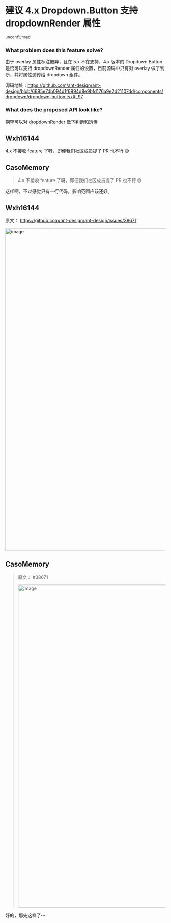 # 建议 4.x Dropdown.Button 支持 dropdownRender 属性

`unconfirmed`

### What problem does this feature solve?

由于 overlay 属性标注废弃，且在 5.x 不在支持，4.x 版本的 Dropdown.Button 是否可以支持 dropdownRender 属性的设置，目前源码中只有对 overlay 做了判断，并将属性透传给 dropdown 组件。

源码地址：https://github.com/ant-design/ant-design/blob/6695e7db094d1f6994d8e9bfd176a9e2d21107dd/components/dropdown/dropdown-button.tsx#L97

### What does the proposed API look like?

期望可以对 dropdownRender 做下判断和透传

<!-- generated by ant-design-issue-helper. DO NOT REMOVE -->

## Wxh16144

4.x 不接收 feature 了呀，即便我们社区成员提了 PR 也不行 😅

## CasoMemory

> 4.x 不接收 feature 了呀，即便我们社区成员提了 PR 也不行 😅

这样啊，不过感觉只有一行代码，影响范围应该还好。

## Wxh16144

原文： https://github.com/ant-design/ant-design/issues/38671

<img width="1010" alt="image" src="https://github.com/ant-design/ant-design/assets/32004925/8465cabf-2001-4850-ad4a-d06312663f89">

## CasoMemory

> 原文： #38671
>
> <img alt="image" width="1010" src="https://user-images.githubusercontent.com/32004925/273752676-8465cabf-2001-4850-ad4a-d06312663f89.png">

好的，那先这样了～
